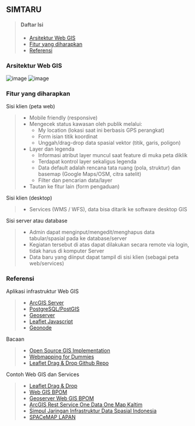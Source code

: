 ## SIMTARU
> #### Daftar Isi
> * [Arsitektur Web GIS](#arsitektur-web-gis)
> * [Fitur yang diharapkan](#fitur-yang-diharapkan)
> * [Referensi](#referensi)

### Arsitektur Web GIS
![image](http://geo.ifip.tuwien.ac.at/imak/2009/stack_workshop/doc/_images/stack.png)
![image](https://storage.googleapis.com/cdn.thenewstack.io/media/2017/09/2f021b01-boundless3.png)

### Fitur yang diharapkan
Sisi klien (peta web)
> * Mobile friendly (responsive)
> * Mengecek status kawasan oleh publik melalui:
>   * My location (lokasi saat ini berbasis GPS perangkat)
>   * Form isian titik koordinat
>   * Unggah/drag-drop data spasial vektor (titik, garis, poligon)
> * Layer dan legenda
>   * Informasi atribut layer muncul saat feature di muka peta diklik
>   * Terdapat kontrol layer sekaligus legenda
>   * Data default adalah rencana tata ruang (pola, struktur) dan basemap (Google Maps/OSM, citra satelit)
>   * Filter dan pencarian data/layer
> * Tautan ke fitur lain (form pengaduan)

Sisi klien (desktop)
> * Services (WMS / WFS), data bisa ditarik ke software desktop GIS

Sisi server atau database
> * Admin dapat menginput/mengedit/menghapus data tabular/spasial pada ke database/server
> * Kegiatan tersebut di atas dapat dilakukan secara remote via login, tidak harus di komputer Server
> * Data baru yang diinput dapat tampil di sisi klien (sebagai peta web/services)


### Referensi
Aplikasi infrastruktur Web GIS
> * [ArcGIS Server](https://enterprise.arcgis.com/en/server/latest/get-started/windows/what-is-arcgis-for-server-.htm)
> * [PostgreSQL/PostGIS](https://postgis.net/)
> * [Geoserver](https://https://www.osgeo.org/projects/geoserver/)
> * [Leaflet Javascript](https://leafletjs.com/)
> * [Geonode](http://geonode.org/)

Bacaan
> * [Open Source GIS Implementation](https://opengislab.com/blog/2017/3/22/open-source-gis-implementation-an-experiment)
> * [Webmapping for Dummies](https://www.xyht.com/spatial-itgis/web-mapping-for-dummies-my-personal-experience/)
> * [Leaflet Drag & Drop Github Repo](https://github.com/calvinmetcalf/leaflet.workspace)

Contoh Web GIS dan Services
> * [Leaflet Drag & Drop](https://leaflet.calvinmetcalf.com)
> * [Web GIS BPOM](https://gis.pom.go.id/)
> * [Geoserver Web GIS BPOM](http://gis.pom.go.id:8080/geoserver/web/wicket/bookmarkable/org.geoserver.web.demo.MapPreviewPage?1)
> * [ArcGIS Rest Service One Data One Map Kaltim](http://222.124.31.141:6080/arcgis/rest/services)
> * [Simpul Jaringan Infrastruktur Data Spasial Indonesia](https://github.com/ppids-ugm/simpul-jaringan-indonesia/blob/master/daftar-simpul-jaringan.md#kalimantan-timur)
> * [SPACeMAP LAPAN](http://spacemap.lapan.go.id/)
